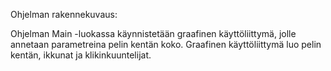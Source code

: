 Ohjelman rakennekuvaus:

Ohjelman Main -luokassa käynnistetään graafinen käyttöliittymä, jolle annetaan parametreina pelin kentän koko. Graafinen käyttöliittymä luo pelin kentän, ikkunat ja klikinkuuntelijat. 


